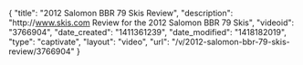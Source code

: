 {
    "title": "2012 Salomon BBR 79 Skis Review",
    "description": "http:\/\/www.skis.com Review for the 2012 Salomon BBR 79 Skis",
    "videoid": "3766904",
    "date_created": "1411361239",
    "date_modified": "1418182019",
    "type": "captivate",
    "layout": "video",
    "url": "\/v\/2012-salomon-bbr-79-skis-review\/3766904"
}